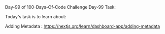 Day-99 of 100-Days-Of-Code Challenge
Day-99 Task:

Today's task is to learn about:

Adding Metadata : https://nextjs.org/learn/dashboard-app/adding-metadata